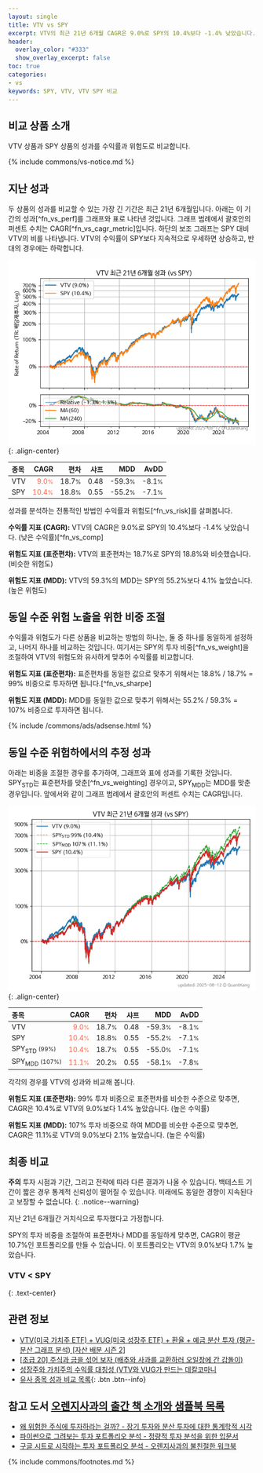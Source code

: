 ```yaml
---
layout: single
title: VTV vs SPY
excerpt: VTV의 최근 21년 6개월 CAGR은 9.0%로 SPY의 10.4%보다 -1.4% 낮았습니다.
header:
  overlay_color: "#333"
  show_overlay_excerpt: false
toc: true
categories:
- vs
keywords: SPY, VTV, VTV SPY 비교
---
```


## 비교 상품 소개


VTV 상품과 SPY 상품의 성과를 수익률과 위험도로 비교합니다.





{% include commons/vs-notice.md %}

## 지난 성과

두 상품의 성과를 비교할 수 있는 가장 긴 기간은 최근 21년 6개월입니다. 아래는 이 기간의 성과[^fn_vs_perf]를 그래프와 표로 나타낸 것입니다.
그래프 범례에서 괄호안의 퍼센트 수치는 CAGR[^fn_vs_cagr_metric]입니다.
하단의 보조 그래프는 SPY 대비 VTV의 비를 나타냅니다.
VTV의 수익률이 SPY보다 지속적으로 우세하면 상승하고, 반대의 경우에는 하락합니다.

![VTV](/vs/images/vtv-vs-spy_dual.png){: .align-center}

| **종목** | **CAGR** | **편차** | **샤프** | **MDD** | **AvDD** |
| :------------ | ------: | -----------: | -------: | ------: | -------: |
| VTV | <span style="color: tomato">9.0<small>%</small></span> | 18.7<small>%</small> | 0.48 | -59.3<small>%</small> | -8.1<small>%</small> |
| SPY | <span style="color: tomato">10.4<small>%</small></span> | 18.8<small>%</small> | 0.55 | -55.2<small>%</small> | -7.1<small>%</small> |

<!-- more -->


성과를 분석하는 전통적인 방법인 수익률과 위험도[^fn_vs_risk]를 살펴봅니다.

**수익률 지표 (CAGR):** VTV의 CAGR은 9.0%로 SPY의 10.4%보다 -1.4% 낮았습니다. (낮은 수익률)[^fn_vs_comp]

**위험도 지표 (표준편차):** VTV의 표준편차는 18.7%로 SPY의 18.8%와 비슷했습니다. (비슷한 위험도)

**위험도 지표 (MDD):** VTV의 59.3%의 MDD는 SPY의 55.2%보다 4.1% 높았습니다. (높은 위험도)



## 동일 수준 위험 노출을 위한 비중 조절

수익률과 위험도가 다른 상품을 비교하는 방법의 하나는, 둘 중 하나를 동일하게 설정하고, 나머지 하나를 비교하는 것입니다.
여기서는 SPY의 투자 비중[^fn_vs_weight]을 조절하여 VTV의 위험도와 유사하게 맞추어 수익률를 비교합니다.

**위험도 지표 (표준편차):** 표준편차를 동일한 값으로 맞추기 위해서는 18.8% / 18.7% = 99% 비중으로 투자하면 됩니다.[^fn_vs_sharpe]

**위험도 지표 (MDD):** MDD를 동일한 값으로 맞추기 위해서는 55.2% / 59.3% = 107% 비중으로 투자하면 됩니다.


{% include /commons/ads/adsense.html %}



## 동일 수준 위험하에서의 추정 성과

아래는 비중을 조절한 경우를 추가하여, 그래프와 표에 성과를 기록한 것입니다.
SPY<sub>STD</sub>는 표준편차를 맞춘[^fn_vs_weighting] 경우이고, SPY<sub>MDD</sub>는 MDD를 맞춘 경우입니다.
앞에서와 같이 그래프 범례에서 괄호안의 퍼센트 수치는 CAGR입니다.


![VTV](/vs/images/vtv-vs-spy.png){: .align-center}



| **종목** | **CAGR** | **편차** | **샤프** | **MDD** | **AvDD** |
| :------------ | ------: | -----------: | -------: | ------: | -------: |
| VTV | <span style="color: tomato">9.0<small>%</small></span> | 18.7<small>%</small> | 0.48 | -59.3<small>%</small> | -8.1<small>%</small> |
| SPY | <span style="color: tomato">10.4<small>%</small></span> | 18.8<small>%</small> | 0.55 | -55.2<small>%</small> | -7.1<small>%</small> |
| SPY<sub>STD</sub> <small>(99%)</small> | <span style="color: tomato">10.4<small>%</small></span> | 18.7<small>%</small> | 0.55 | -55.0<small>%</small> | -7.1<small>%</small> |
| SPY<sub>MDD</sub> <small>(107%)</small> | <span style="color: tomato">11.1<small>%</small></span> | 20.2<small>%</small> | 0.55 | -58.1<small>%</small> | -7.8<small>%</small> |



각각의 경우를 VTV의 성과와 비교해 봅니다.

**위험도 지표 (표준편차):** 99% 투자 비중으로 표준편차를 비슷한 수준으로 맞추면, CAGR은 10.4%로 VTV의 9.0%보다 1.4% 높았습니다. (높은 수익률)

**위험도 지표 (MDD):** 107% 투자 비중으로 하여 MDD를 비슷한 수준으로 맞추면, CAGR은 11.1%로 VTV의 9.0%보다 2.1% 높았습니다. (높은 수익률)




## 최종 비교

**주의** 투자 시점과 기간, 그리고 전략에 따라 다른 결과가 나올 수 있습니다. 백테스트 기간이 짧은 경우 통계적 신뢰성이 떨어질 수 있습니다. 미래에도 동일한 경향이 지속된다고 보장할 수 없습니다.
{: .notice--warning}

지난 21년 6개월간 거치식으로 투자했다고 가정합니다.

SPY의 투자 비중을 조절하여 표준편차나 MDD를 동일하게 맞추면, CAGR이 평균 10.7%인 포트폴리오를 만들 수 있습니다.
이 포트폴리오는 VTV의 9.0%보다 1.7% 높았습니다.

### VTV &lt; SPY
{: .text-center}


## 관련 정보

- [VTV(미국 가치주 ETF) + VUG(미국 성장주 ETF) + 환율 + 예금 분산 투자 (평균-분산 그래프 분석) [자산 배분 시즌 2]](https://m.blog.naver.com/onuri2005/223926270907)
- [[초급 20] 주식과 금을 섞어 보자 (배추와 사과를 교환하러 오일장에 간 갑돌이)](https://kongdori.tistory.com/382)
- [성장주와 가치주의 수익률 대칭성 (VTV와 VUG가 만드는 데칼코마니](https://kongdori.tistory.com/252)
- [유사 종목 성과 비교 목록](/vs/){: .btn .btn--info}


## 참고 도서 [오렌지사과의 출간 책 소개와 샘플북 목록](https://kongdori.tistory.com/691)

- [왜 위험한 주식에 투자하라는 걸까? - 장기 투자와 분산 투자에 대한 통계학적 시각](https://kongdori.tistory.com/421)
- [파이썬으로 그려보는 투자 포트폴리오 분석  - 정량적 투자 분석을 위한 입문서](https://kongdori.tistory.com/643)
- [구글 시트로 시작하는 투자 포트폴리오 분석 - 오렌지사과의 불친절한 워크북](https://kongdori.tistory.com/449)

{% include commons/footnotes.md %}
